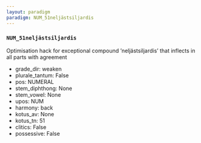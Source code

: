 ```yaml
---
layout: paradigm
paradigm: NUM_51neljästsiljardis
---
```

### ` NUM_51neljästsiljardis `

Optimisation hack for exceptional compound ’neljästsiljardis’ that inflects in all parts with agreement
* grade_dir: weaken
* plurale_tantum: False
* pos: NUMERAL
* stem_diphthong: None
* stem_vowel: None
* upos: NUM
* harmony: back
* kotus_av: None
* kotus_tn: 51
* clitics: False
* possessive: False
